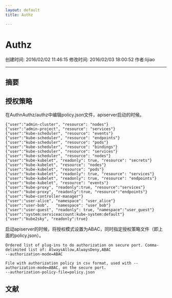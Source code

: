 ```yaml
---
layout: default
title: Authz

---
```


# Authz
创建时间: 2016/02/02 11:46:15  修改时间: 2016/02/03 18:00:52 作者:lijiao

----

## 摘要

## 授权策略

在AuthnAuthz/authz中编辑policy.json文件，apiserver启动的时候。

	{"user":"admin-cluster", "resource": "nodes"}
	{"user":"admin-project", "resource": "services"}
	{"user":"kube-scheduler", "resource": "events"}
	{"user":"kube-scheduler", "resource": "endpoints"}
	{"user":"kube-scheduler", "resource": "pods"}
	{"user":"kube-scheduler", "resource": "bindings"}
	{"user":"kube-scheduler", "resource": "services"}
	{"user":"kube-scheduler", "resource": "nodes"}
	{"user":"kube-kubelet", "readonly": true, "resource": "secrets"}
	{"user":"kube-kubelet", "resource": "nodes"}
	{"user":"kube-kubelet", "resource": "pods"}
	{"user":"kube-kubelet", "readonly": true, "resource": "services"}
	{"user":"kube-kubelet", "readonly": true, "resource": "endpoints"}
	{"user":"kube-kubelet", "resource": "events"}
	{"user":"kube-proxy", "readonly":true, "resource":"services"}
	{"user":"kube-proxy", "readonly":true, "resource":"endpoints"}
	{"user":"kube-controller-manager"}
	{"user":"user-alice", "namespace": "user_alice"}
	{"user":"user-bob",   "namespace": "user_bob"}
	{"user":"user-guest", "readonly": true, "namespace":"user_guest"}
	{"user":"system:serviceaccount:kube-system:default"}
	{"user":"kube2sky", "readonly":true}

启动apiserver的时候，将授权模式设置为ABAC，同时指定授权策略文件（即上面的policy.json）。

	Ordered list of plug-ins to do authorization on secure port. Comma-delimited list of: AlwaysAllow,AlwaysDeny,ABAC
	--authorization-mode=ABAC

	File with authorization policy in csv format, used with --authorization-mode=ABAC, on the secure port.
	--authorization-policy-file=policy.json 

## 文献
